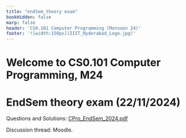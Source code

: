 ```yaml
---
title: "endSem_theory exam"
bookHidden: false
marp: false
header: 'CS0.101 Computer Programming (Monsoon 24)'
footer: '![width:150px](IIIT_Hyderabad_Logo.jpg)'
---
```


# Welcome to CS0.101 Computer Programming, M24

 
# EndSem theory exam (22/11/2024)
Questions and Solutions: [CPro_EndSem_2024.pdf](https://github.com/cpro-iiit/cpro-iiit.github.io/blob/main/web/content/docs/course_material/endSem_theory/CPro_24_End_Sem_Theory.pdf)

Discussion thread: Moodle. 